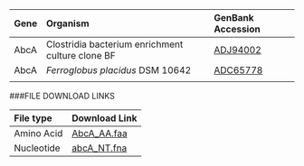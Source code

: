 Gene | Organism | GenBank Accession |
 :--- | :--- | :--- |
| AbcA | Clostridia bacterium enrichment culture clone BF | [ADJ94002](http://www.ncbi.nlm.nih.gov/protein/ADJ94002) |
| AbcA | *Ferroglobus placidus* DSM 10642 | [ADC65778](http://www.ncbi.nlm.nih.gov/protein/ADC65778) |
| | | []() |

###FILE DOWNLOAD LINKS

 File type | Download Link |
 :--- | :---------- | 
| Amino Acid | [AbcA_AA.faa](amino_acid/AbcA_AA.faa) |
| Nucleotide | [abcA_NT.fna](nucleotide/abcA_NT.fna) |

